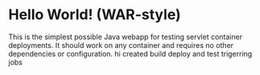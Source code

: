Hello World! (WAR-style)
===============

This is the simplest possible Java webapp for testing servlet container deployments.  It should work on any container and requires no other dependencies or configuration.
hi
created build deploy and test
trigerring jobs

